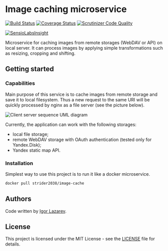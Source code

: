 # Image caching microservice

[![Build Status](https://travis-ci.org/strider2038/image-cache.svg?branch=master)](https://travis-ci.org/strider2038/image-cache) [![Coverage Status](https://coveralls.io/repos/github/strider2038/image-cache/badge.svg?branch=master)](https://coveralls.io/github/strider2038/image-cache?branch=master) [![Scrutinizer Code Quality](https://scrutinizer-ci.com/g/strider2038/image-cache/badges/quality-score.png?b=master)](https://scrutinizer-ci.com/g/strider2038/image-cache/?branch=master)

[![SensioLabsInsight](https://insight.sensiolabs.com/projects/cfe1201a-7dab-4eeb-9b00-f0edd63a1690/big.png)](https://insight.sensiolabs.com/projects/cfe1201a-7dab-4eeb-9b00-f0edd63a1690)

Microservice for caching images from remote storages (WebDAV or API) on local server. It can process images by applying simple transformations such as resizing, cropping and shifting.

## Getting started

### Capabilities

Main purpose of this service is to cache images from remote storage and save it to local filesystem. Thus a new request to the same URI will be quickly processed by nginx as a file server (see the picture below).

![Client server sequence UML diagram][client-server-uml]

Currently, the application can work with the following storages:

* local file storage;
* remote WebDAV storage with OAuth authentication (tested only for Yandex.Disk);
* Yandex static map API.

### Installation

Simplest way to use this project is to run it like a docker microservice.

```bash
docker pull strider2038/image-cache
```

## Authors

Code written by [Igor Lazarev](https://github.com/strider2038).

## License

This project is licensed under the MIT License - see the [LICENSE](LICENSE) file for details.

[client-server-uml]: http://www.plantuml.com/plantuml/proxy?src=https://raw.githubusercontent.com/strider2038/image-cache/master/docs/uml/client-server.puml
